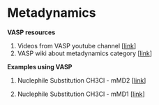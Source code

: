 Metadynamics
============

**VASP resources**

1. Videos from VASP youtube channel \[[link](https://www.youtube.com/watch?v=HVeamQOmM-s)]
2. VASP wiki about metadynamics category \[[link](https://www.vasp.at/wiki/index.php/Category:Metadynamics)]

**Examples using VASP**

1. Nuclephile Substitution CH3Cl - mMD2 \[[link](https://www.vasp.at/wiki/index.php/Nuclephile_Substitution_CH3Cl_-_mMD2)]

2. Nuclephile Substitution CH3Cl - mMD1 \[[link](https://www.vasp.at/wiki/index.php/Nuclephile_Substitution_CH3Cl_-_mMD1)]


